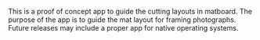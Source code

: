 This is a proof of concept app to guide the cutting layouts in matboard. The purpose of the app is to guide the mat layout for framing photographs. Future releases may include a proper app for native operating systems. 